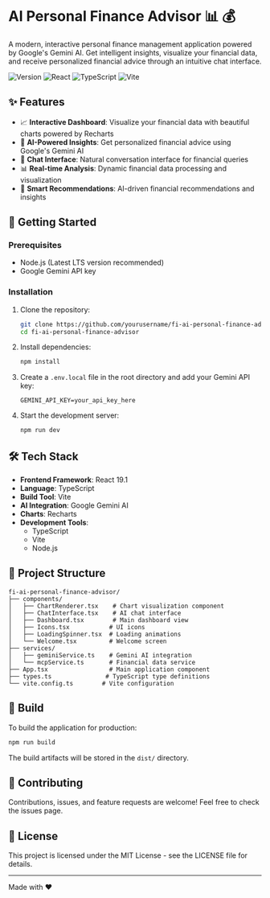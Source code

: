 # AI Personal Finance Advisor 📊 💰

A modern, interactive personal finance management application powered by Google's Gemini AI. Get intelligent insights, visualize your financial data, and receive personalized financial advice through an intuitive chat interface.

![Version](https://img.shields.io/badge/version-1.0.0-blue)
![React](https://img.shields.io/badge/React-19.1-61DAFB)
![TypeScript](https://img.shields.io/badge/TypeScript-5.7-3178C6)
![Vite](https://img.shields.io/badge/Vite-6.2-646CFF)

## ✨ Features

- 📈 **Interactive Dashboard**: Visualize your financial data with beautiful charts powered by Recharts
- 🤖 **AI-Powered Insights**: Get personalized financial advice using Google's Gemini AI
- 💬 **Chat Interface**: Natural conversation interface for financial queries
- 📊 **Real-time Analysis**: Dynamic financial data processing and visualization
- 🎯 **Smart Recommendations**: AI-driven financial recommendations and insights

## 🚀 Getting Started

### Prerequisites

- Node.js (Latest LTS version recommended)
- Google Gemini API key

### Installation

1. Clone the repository:
   ```bash
   git clone https://github.com/yourusername/fi-ai-personal-finance-advisor.git
   cd fi-ai-personal-finance-advisor
   ```

2. Install dependencies:
   ```bash
   npm install
   ```

3. Create a `.env.local` file in the root directory and add your Gemini API key:
   ```env
   GEMINI_API_KEY=your_api_key_here
   ```

4. Start the development server:
   ```bash
   npm run dev
   ```

## 🛠️ Tech Stack

- **Frontend Framework**: React 19.1
- **Language**: TypeScript
- **Build Tool**: Vite
- **AI Integration**: Google Gemini AI
- **Charts**: Recharts
- **Development Tools**: 
  - TypeScript
  - Vite
  - Node.js

## 📁 Project Structure

```
fi-ai-personal-finance-advisor/
├── components/
│   ├── ChartRenderer.tsx    # Chart visualization component
│   ├── ChatInterface.tsx    # AI chat interface
│   ├── Dashboard.tsx        # Main dashboard view
│   ├── Icons.tsx           # UI icons
│   ├── LoadingSpinner.tsx  # Loading animations
│   └── Welcome.tsx         # Welcome screen
├── services/
│   ├── geminiService.ts    # Gemini AI integration
│   └── mcpService.ts       # Financial data service
├── App.tsx                 # Main application component
├── types.ts               # TypeScript type definitions
└── vite.config.ts        # Vite configuration
```

## 🔨 Build

To build the application for production:

```bash
npm run build
```

The build artifacts will be stored in the `dist/` directory.

## 🤝 Contributing

Contributions, issues, and feature requests are welcome! Feel free to check the issues page.

## 📝 License

This project is licensed under the MIT License - see the LICENSE file for details.

---

Made with ❤️ 
